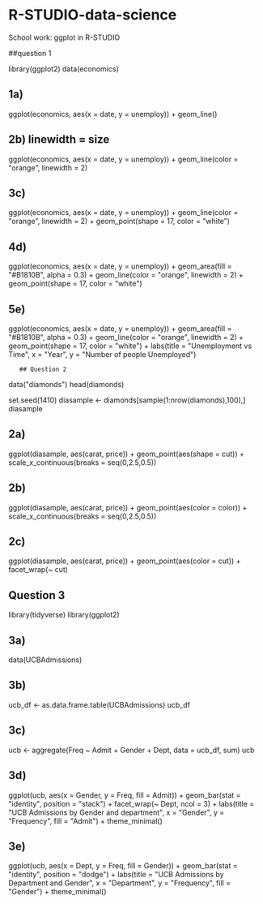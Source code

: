 # R-STUDIO-data-science


School work: ggplot in R-STUDIO



##question 1

library(ggplot2)
data(economics)

## 1a)
ggplot(economics, aes(x = date, y = unemploy)) +
  geom_line()

## 2b) linewidth = size
ggplot(economics, aes(x = date, y = unemploy)) +
  geom_line(color = "orange", linewidth = 2)

## 3c) 
ggplot(economics, aes(x = date, y = unemploy)) +
  geom_line(color = "orange", linewidth = 2) +
  geom_point(shape = 17, color = "white")

## 4d)
ggplot(economics, aes(x = date, y = unemploy)) +
  geom_area(fill = "#B1810B", alpha = 0.3) +
  geom_line(color = "orange", linewidth = 2) +
  geom_point(shape = 17, color = "white")

## 5e) 
ggplot(economics, aes(x = date, y = unemploy)) +
  geom_area(fill = "#B1810B", alpha = 0.3) +
  geom_line(color = "orange", linewidth = 2) +
  geom_point(shape = 17, color = "white") +
  labs(title = "Unemployment vs Time",
       x = "Year",
       y = "Number of people  Unemployed")

       ## Question 2

data("diamonds")
head(diamonds)

set.seed(1410)
diasample <- diamonds[sample(1:nrow(diamonds),100),]
diasample

## 2a)
ggplot(diasample, aes(carat, price)) +
  geom_point(aes(shape = cut)) +
  scale_x_continuous(breaks = seq(0,2.5,0.5))

## 2b)
ggplot(diasample, aes(carat, price)) +
  geom_point(aes(color = color)) +
  scale_x_continuous(breaks = seq(0,2.5,0.5))

## 2c)
ggplot(diasample, aes(carat, price)) +
  geom_point(aes(color = cut)) +
  facet_wrap(~ cut)

## Question 3

library(tidyverse)
library(ggplot2)

## 3a) 

data(UCBAdmissions)

## 3b)

ucb_df <- as.data.frame.table(UCBAdmissions)
ucb_df

## 3c) 

ucb <- aggregate(Freq ~ Admit + Gender + Dept, data = ucb_df, sum)
ucb


## 3d) 

ggplot(ucb, aes(x = Gender, y = Freq, fill = Admit)) +
  geom_bar(stat = "identity", position = "stack") +
  facet_wrap(~ Dept, ncol = 3) +
  labs(title = "UCB Admissions by Gender and department",
       x = "Gender", y = "Frequency", fill = "Admit") +
  theme_minimal()

## 3e) 

ggplot(ucb, aes(x = Dept, y = Freq, fill = Gender)) +
  geom_bar(stat = "identity", position = "dodge") +
  labs(title = "UCB Admissions by Department and Gender",
       x = "Department", y = "Frequency", fill = "Gender") +
  theme_minimal()
